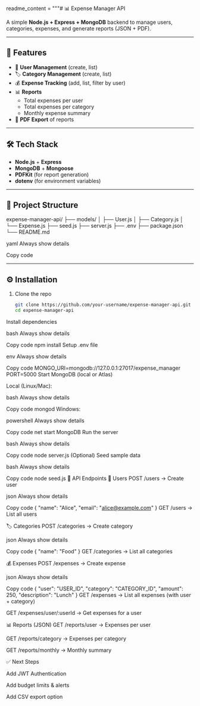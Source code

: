 readme_content = """# 📊 Expense Manager API

A simple **Node.js + Express + MongoDB** backend to manage users, categories, expenses, and generate reports (JSON + PDF).

---

## 🚀 Features
- 👤 **User Management** (create, list)
- 🏷️ **Category Management** (create, list)
- 💰 **Expense Tracking** (add, list, filter by user)
- 📊 **Reports**
  - Total expenses per user
  - Total expenses per category
  - Monthly expense summary
- 📄 **PDF Export** of reports

---

## 🛠️ Tech Stack
- **Node.js** + **Express**
- **MongoDB** + **Mongoose**
- **PDFKit** (for report generation)
- **dotenv** (for environment variables)

---

## 📂 Project Structure
expense-manager-api/
├── models/
│ ├── User.js
│ ├── Category.js
│ └── Expense.js
├── seed.js
├── server.js
├── .env
├── package.json
└── README.md

yaml
Always show details

Copy code

---


## ⚙️ Installation

1. Clone the repo
   ```bash
   git clone https://github.com/your-username/expense-manager-api.git
   cd expense-manager-api
Install dependencies

bash
Always show details

Copy code
npm install
Setup .env file

env
Always show details

Copy code
MONGO_URI=mongodb://127.0.0.1:27017/expense_manager
PORT=5000
Start MongoDB (local or Atlas)

Local (Linux/Mac):

bash
Always show details

Copy code
mongod
Windows:

powershell
Always show details

Copy code
net start MongoDB
Run the server

bash
Always show details

Copy code
node server.js
(Optional) Seed sample data

bash
Always show details

Copy code
node seed.js
📌 API Endpoints
🧑 Users
POST /users → Create user

json
Always show details

Copy code
{ "name": "Alice", "email": "alice@example.com" }
GET /users → List all users

🏷️ Categories
POST /categories → Create category

json
Always show details

Copy code
{ "name": "Food" }
GET /categories → List all categories

💰 Expenses
POST /expenses → Create expense

json
Always show details

Copy code
{
  "user": "USER_ID",
  "category": "CATEGORY_ID",
  "amount": 250,
  "description": "Lunch"
}
GET /expenses → List all expenses (with user + category)

GET /expenses/user/:userId → Get expenses for a user

📊 Reports (JSON)
GET /reports/user → Expenses per user

GET /reports/category → Expenses per category

GET /reports/monthly → Monthly summary

✅ Next Steps

Add JWT Authentication

Add budget limits & alerts

Add CSV export option
